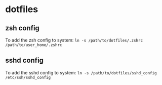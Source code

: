 # dotfiles

## zsh config
To add the zsh config to system: `ln -s /path/to/dotfiles/.zshrc /path/to/user_home/.zshrc`


## sshd config
To add the sshd config to system: `ln -s /path/to/dotfiles/sshd_config /etc/ssh/sshd_config`
